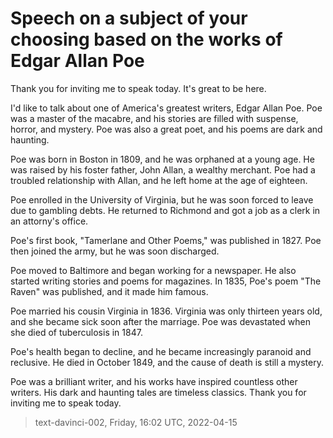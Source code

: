 # Speech on a subject of your choosing based on the works of Edgar Allan Poe



Thank you for inviting me to speak today. It's great to be here.

I'd like to talk about one of America's greatest writers, Edgar Allan Poe. Poe was a master of the macabre, and his stories are filled with suspense, horror, and mystery. Poe was also a great poet, and his poems are dark and haunting.

Poe was born in Boston in 1809, and he was orphaned at a young age. He was raised by his foster father, John Allan, a wealthy merchant. Poe had a troubled relationship with Allan, and he left home at the age of eighteen.

Poe enrolled in the University of Virginia, but he was soon forced to leave due to gambling debts. He returned to Richmond and got a job as a clerk in an attorny's office.

Poe's first book, "Tamerlane and Other Poems," was published in 1827. Poe then joined the army, but he was soon discharged.

Poe moved to Baltimore and began working for a newspaper. He also started writing stories and poems for magazines. In 1835, Poe's poem "The Raven" was published, and it made him famous.

Poe married his cousin Virginia in 1836. Virginia was only thirteen years old, and she became sick soon after the marriage. Poe was devastated when she died of tuberculosis in 1847.

Poe's health began to decline, and he became increasingly paranoid and reclusive. He died in October 1849, and the cause of death is still a mystery.

Poe was a brilliant writer, and his works have inspired countless other writers. His dark and haunting tales are timeless classics. Thank you for inviting me to speak today.

> text-davinci-002, Friday, 16:02 UTC, 2022-04-15
